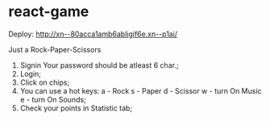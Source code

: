 # react-game

Deploy: http://xn--80acca1amb6abligif6e.xn--p1ai/

Just a Rock-Paper-Scissors

1. Signin Your password should be atleast 6 char.;
2. Login;
3. Click on chips;
4. You can use a hot keys: a - Rock
                           s - Paper
                           d - Scissor
                           w - turn On Music
                           e - turn On Sounds;
5. Check your points in Statistic tab;
